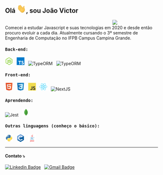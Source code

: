 ## Olá <img src="https://raw.githubusercontent.com/ABSphreak/ABSphreak/master/gifs/Hi.gif" width="30px">, sou João Victor

<img src="https://www.flaticon.com/svg/static/icons/svg/479/479026.svg" align="right" width=150 /><br>
Comecei a estudar Javascript e suas tecnologias em 2020 e desde então procuro evoluir a cada dia. Atualmente cursando o 3º semestre de Engenharia de Computação no IFPB Campus Campina Grande.

#### <kbd>Back-end:</kbd><br>
<img height="26" alt="NodeJS" src="https://raw.githubusercontent.com/devicons/devicon/master/icons/nodejs/nodejs-original.svg"> &nbsp;
<img height="26" alt="Typescript" src="https://raw.githubusercontent.com/devicons/devicon/master/icons/typescript/typescript-original.svg"> &nbsp;
<img height="26" alt="TypeORM" src="https://external-content.duckduckgo.com/iu/?u=https%3A%2F%2Fdzone.com%2Fstorage%2Ftemp%2F8229324-expressjs-logo.png&f=1&nofb=1"> &nbsp;
<img height="26" alt="TypeORM" src="https://external-content.duckduckgo.com/iu/?u=https%3A%2F%2Fimg.stackshare.io%2Fservice%2F7419%2F20165699.png&f=1&nofb=1"> &nbsp;

####  <kbd>Front-end:</kbd><br>
<img height="26" alt="HTML" src="https://raw.githubusercontent.com/devicons/devicon/master/icons/html5/html5-original.svg"> &nbsp;
<img height="26" alt="CSS" src="https://raw.githubusercontent.com/devicons/devicon/master/icons/css3/css3-original.svg"> &nbsp;
<img height="26" alt="Javascript" src="https://raw.githubusercontent.com/devicons/devicon/master/icons/javascript/javascript-original.svg"> &nbsp;
<img height="26" alt="React" src="https://raw.githubusercontent.com/devicons/devicon/master/icons/react/react-original.svg"> &nbsp;
<img height="26" alt="NextJS" src="https://assets.vercel.com/image/upload/v1607554385/repositories/next-js/next-logo.png">

#### <kbd>Aprendendo:</kbd><br>
<img height="26" alt="Jest" src="https://cdn.freebiesupply.com/logos/large/2x/jest-logo-png-transparent.png"> &nbsp;
<img height="26" alt="MongoDB" src="https://raw.githubusercontent.com/devicons/devicon/master/icons/mongodb/mongodb-original.svg">


#### <kbd>Outras linguagens (conheço o básico):</kbd><br>
<img height="26" alt="Python" src="https://raw.githubusercontent.com/devicons/devicon/master/icons/python/python-original.svg"> &nbsp;
<img height="26" alt="C" src="https://raw.githubusercontent.com/devicons/devicon/master/icons/c/c-original.svg"> &nbsp;
<img height="26" alt="Java" src="https://raw.githubusercontent.com/devicons/devicon/master/icons/java/java-original-wordmark.svg">


<hr>

#### Contato ⤵️

[![Linkedin Badge](https://img.shields.io/badge/linkedin%20-%230077B5.svg?&style=for-the-badge&logo=linkedin&logoColor=white)](https://www.linkedin.com/in/joaovictornsv/) &nbsp;
[![Gmail Badge](https://img.shields.io/badge/GMAIL-%23DC322F.svg?&style=for-the-badge&logo=gmail&logoColor=white)](mailto:joaovictornsv@gmail.com)

